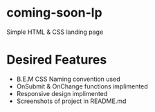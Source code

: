 # coming-soon-lp
Simple HTML &amp; CSS landing page

# Desired Features
- B.E.M CSS Naming convention used
- OnSubmit & OnChange functions implimented 
- Responsive design implimented
- Screenshots of project in README.md